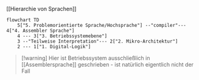 [[Hierarchie von Sprachen]]

```mermaid
flowchart TD
	5["5. Problemorientierte Sprache/Hochsprache"] --"compiler"--- 4["4. Assembler Sprache"]
	4 --- 3["3. Betriebssystemebene"]
	3 --"Teilweise Interpretation"--- 2["2. Mikro-Architektur"]
	2 --- 1["1. Digital-Logik"]
```

> [!warning] Hier ist Betriebssystem ausschließlich in [[Assemblersprache]] geschrieben  - ist natürlich eigentlich nicht der Fall